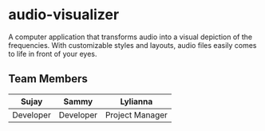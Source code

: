 # audio-visualizer
A computer application that transforms audio into a visual depiction of the frequencies. With customizable styles and layouts, audio files easily comes to life in front of your eyes.
## Team Members
| Sujay    | Sammy     | Lylianna       |
|:--------:| :-------: | :------------: |
| Developer| Developer | Project Manager|
